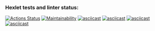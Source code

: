 ### Hexlet tests and linter status:

[![Actions Status](https://github.com/rusmurs/frontend-project-lvl1/workflows/hexlet-check/badge.svg)](https://github.com/rusmurs/frontend-project-lvl1/actions)
[![Maintainability](https://api.codeclimate.com/v1/badges/cdce4f5fb9bd2e662bf0/maintainability)](https://codeclimate.com/github/rusmurs/frontend-project-lvl1/maintainability)
[![asciicast](https://asciinema.org/a/sgi0HUqt7TESFaMdmD8mhgVD1.svg)](https://asciinema.org/a/sgi0HUqt7TESFaMdmD8mhgVD1)
[![asciicast](https://asciinema.org/a/tAzAfZYqAgjDa9dkR27EbH8Uy.svg)](https://asciinema.org/a/tAzAfZYqAgjDa9dkR27EbH8Uy)
[![asciicast](https://asciinema.org/a/NdGDBpM4QkpPq4ykJBl8FZbQU.svg)](https://asciinema.org/a/NdGDBpM4QkpPq4ykJBl8FZbQU)
[![asciicast](https://asciinema.org/a/ctLP6Cff5r00E5OpYX1qhwe0K.svg)](https://asciinema.org/a/ctLP6Cff5r00E5OpYX1qhwe0K)
